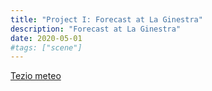 ```yaml
---
title: "Project I: Forecast at La Ginestra"
description: "Forecast at La Ginestra"
date: 2020-05-01
#tags: ["scene"]
---
```


[Tezio meteo](http://www.maurobifani.altervista.org/index.php)